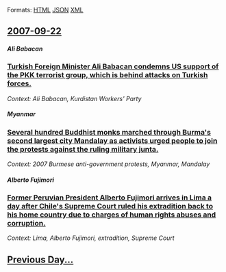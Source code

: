 
Formats: [HTML](2007/09/22/index.html)  [JSON](2007/09/22/index.json)  [XML](2007/09/22/index.xml)  

## [2007-09-22](/news/2007/09/22/index.md)

##### Ali Babacan
### [ Turkish Foreign Minister Ali Babacan condemns US support of the PKK terrorist group, which is behind attacks on Turkish forces.](/news/2007/09/22/turkish-foreign-minister-ali-babacan-condemns-us-support-of-the-pkk-terrorist-group-which-is-behind-attacks-on-turkish-forces.md)
_Context: Ali Babacan, Kurdistan Workers' Party_

##### Myanmar
### [ Several hundred Buddhist monks marched through Burma's second largest city Mandalay as activists urged people to join the protests against the ruling military junta. ](/news/2007/09/22/several-hundred-buddhist-monks-marched-through-burma-s-second-largest-city-mandalay-as-activists-urged-people-to-join-the-protests-against.md)
_Context: 2007 Burmese anti-government protests, Myanmar, Mandalay_

##### Alberto Fujimori
### [ Former Peruvian President Alberto Fujimori arrives in Lima a day after Chile's Supreme Court ruled his extradition back to his home country due to charges of human rights abuses and corruption. ](/news/2007/09/22/former-peruvian-president-alberto-fujimori-arrives-in-lima-a-day-after-chile-s-supreme-court-ruled-his-extradition-back-to-his-home-country.md)
_Context: Lima, Alberto Fujimori, extradition, Supreme Court_

## [Previous Day...](/news/2007/09/21/index.md)

